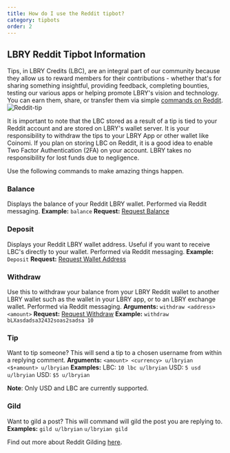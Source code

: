 ```yaml
---
title: How do I use the Reddit tipbot?
category: tipbots
order: 2
---
```


## LBRY Reddit Tipbot Information

Tips, in LBRY Credits (LBC), are an integral part of our community because they allow us to reward members for their contributions - whether that's for sharing something insightful, providing feedback, completing bounties, testing our various apps or helping promote LBRY's vision and technology. You can earn them, share, or transfer them via simple [commands on Reddit](https://np.reddit.com/r/lbry/wiki/tipbot).
![Reddit-tip](https://spee.ch/1/reddit-tip.png)

It is important to note that the LBC stored as a result of a tip is tied to your Reddit account and are stored on LBRY's wallet server. It is your responsibility to withdraw the tips to your LBRY App or other wallet like Coinomi. If you plan on storing LBC on Reddit, it is a good idea to enable Two Factor Authentication (2FA) on your account. LBRY takes no responsibility for lost funds due to negligence.

Use the following commands to make amazing things happen.

### Balance
Displays the balance of your Reddit LBRY wallet. Performed via Reddit messaging.
**Example:**
`balance`
**Request:**
[Request Balance](https://reddit.com/message/compose?to=lbryian&subject=Balance&message=balance)

### Deposit
Displays your Reddit LBRY wallet address. Useful if you want to receive LBC's directly to your wallet. Performed via Reddit messaging.
**Example:**
`Deposit`
**Request:**
[Request Wallet Address](https://www.reddit.com/message/compose?to=lbryian&subject=Deposit&message=deposit)

### Withdraw
Use this to withdraw your balance from your LBRY Reddit wallet to another LBRY wallet such as the wallet in your LBRY app, or to an LBRY exchange wallet. Performed via Reddit messaging.
**Arguments:**
`withdraw <address> <amount>`
**Request:**
[Request Withdraw](https://reddit.com/message/compose?to=lbryian&subject=Withdraw&message=withdraw%20%3Camount%3E%20%3Caddress)
**Example:**
`withdraw bLXasdadsa32432soas2sadsa 10`

### Tip
Want to tip someone? This will send a tip to a chosen username from within a replying comment.
**Arguments:**
`<amount> <currency> u/lbryian`
`<$+amount> u/lbryian`
**Examples:**
LBC: `10 lbc u/lbryian`
USD: `5 usd u/lbryian`
USD: `$5 u/lbryian`

**Note**: Only USD and LBC are currently supported.

### Gild
Want to gild a post? This will command will gild the post you are replying to.
**Examples:**
`gild u/lbryian`
`u/lbryian gild`

Find out more about Reddit Gilding [here](https://www.reddit.com/gilding).
